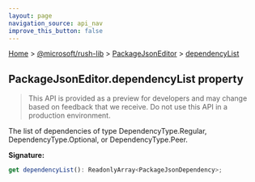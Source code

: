 ```yaml
---
layout: page
navigation_source: api_nav
improve_this_button: false
---
```



[Home](./index.md) &gt; [@microsoft/rush-lib](./rush-lib.md) &gt; [PackageJsonEditor](./rush-lib.packagejsoneditor.md) &gt; [dependencyList](./rush-lib.packagejsoneditor.dependencylist.md)

## PackageJsonEditor.dependencyList property

> This API is provided as a preview for developers and may change based on feedback that we receive. Do not use this API in a production environment.
>

The list of dependencies of type DependencyType.Regular, DependencyType.Optional, or DependencyType.Peer.

<b>Signature:</b>

```typescript
get dependencyList(): ReadonlyArray<PackageJsonDependency>;
```

